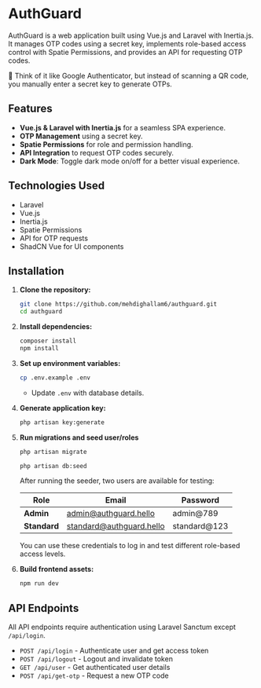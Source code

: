 # AuthGuard

AuthGuard is a web application built using Vue.js and Laravel with Inertia.js. It manages OTP codes using a secret key, implements role-based access control with Spatie Permissions, and provides an API for requesting OTP codes.

🚀 Think of it like Google Authenticator, but instead of scanning a QR code, you manually enter a secret key to generate OTPs.

## Features

- **Vue.js & Laravel with Inertia.js** for a seamless SPA experience.
- **OTP Management** using a secret key.
- **Spatie Permissions** for role and permission handling.
- **API Integration** to request OTP codes securely.
- **Dark Mode**: Toggle dark mode on/off for a better visual experience.

## Technologies Used

- Laravel
- Vue.js
- Inertia.js
- Spatie Permissions
- API for OTP requests
- ShadCN Vue for UI components

## Installation

1. **Clone the repository:**

    ```sh
    git clone https://github.com/mehdighallam6/authguard.git
    cd authguard
    ```

2. **Install dependencies:**

    ```sh
    composer install
    npm install
    ```

3. **Set up environment variables:**

    ```sh
    cp .env.example .env
    ```

    - Update `.env` with database details.

4. **Generate application key:**

    ```sh
    php artisan key:generate
    ```

5. **Run migrations and seed user/roles**

    ```sh
    php artisan migrate
    ```

    ```sh
    php artisan db:seed
    ```

    After running the seeder, two users are available for testing:

    | Role         | Email                    | Password     |
    | ------------ | ------------------------ | ------------ |
    | **Admin**    | admin@authguard.hello    | admin@789    |
    | **Standard** | standard@authguard.hello | standard@123 |

    You can use these credentials to log in and test different role-based access levels.

6. **Build frontend assets:**

    ```sh
    npm run dev
    ```

## API Endpoints

All API endpoints require authentication using Laravel Sanctum except `/api/login`.

- `POST /api/login` - Authenticate user and get access token
- `POST /api/logout` - Logout and invalidate token
- `GET /api/user` - Get authenticated user details
- `POST /api/get-otp` - Request a new OTP code
